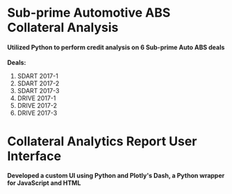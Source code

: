 # Sub-prime Automotive ABS Collateral Analysis
#### Utilized Python to perform credit analysis on 6 Sub-prime Auto ABS deals
**Deals:** 
1. SDART 2017-1
2. SDART 2017-2
3. SDART 2017-3
4. DRIVE 2017-1
5. DRIVE 2017-2
6. DRIVE 2017-3

# Collateral Analytics Report User Interface 
#### Developed a custom UI using Python and Plotly's Dash, a Python wrapper for JavaScript and HTML

